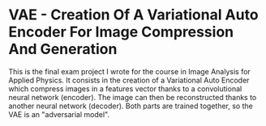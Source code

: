 # VAE - Creation Of A Variational Auto Encoder For Image Compression And Generation

This is the final exam project I wrote for the course in Image Analysis for Applied Physics. It consists in the creation of a Variational Auto Encoder which compress images in a features vector thanks to a convolutional neural network (encoder). The image can then be reconstructed thanks to another neural network (decoder). Both parts are trained together, so the VAE is an "adversarial model".